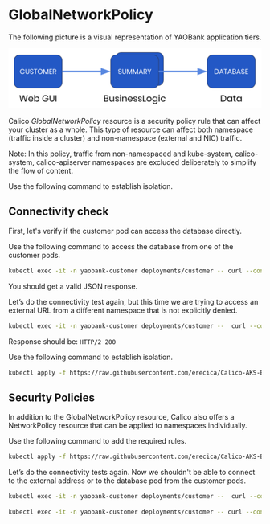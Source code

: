 # GlobalNetworkPolicy

The following picture is a visual representation of YAOBank application tiers.

![alt text](./yaobank-architecture.png "YAOBank")

Calico _GlobalNetworkPolicy_ resource is a security policy rule that can affect your cluster as a whole. This type of resource can affect both namespace (traffic inside a cluster) and non-namespace (external and NIC) traffic.

Note: In this policy, traffic from non-namespaced and kube-system, calico-system, calico-apiserver namespaces are excluded deliberately to simplify the flow of content.

Use the following command to establish isolation.

## Connectivity check
First, let's verify if the customer pod can access the database directly.

Use the following command to access the database from one of the customer pods. 

```bash
kubectl exec -it -n yaobank-customer deployments/customer -- curl --connect-timeout 5 http://database.yaobank-database:2379/v2/keys?recursive=true | python -m json.tool
```

You should get a valid JSON response.

Let’s do the connectivity test again, but this time we are trying to access an external URL from a different namespace that is not explicitly denied.

```bash
kubectl exec -it -n yaobank-customer deployments/customer --  curl --connect-timeout 10 -LIs https://www.google.com/ | egrep HTTP
```
Response should be:
``` HTTP/2 200  ```

Use the following command to establish isolation.

```bash
kubectl apply -f https://raw.githubusercontent.com/erecica/Calico-AKS-BYOCNI/main/Exercises/02-GlobalNetworkPolicy/default-app-policy.yaml
```

## Security Policies
In addition to the GlobalNetworkPolicy resource, Calico also offers a NetworkPolicy resource that can be applied to namespaces individually. 

Use the following command to add the required rules.

```bash
kubectl apply -f https://raw.githubusercontent.com/erecica/Calico-AKS-BYOCNI/main/Exercises/02-GlobalNetworkPolicy/networkpolicy.yaml
```

Let’s do the connectivity tests again. Now we shouldn't be able to connect to the external address or to the database pod from the customer pods.

```bash
kubectl exec -it -n yaobank-customer deployments/customer --  curl --connect-timeout 10 -LIs https://www.google.com/ | egrep HTTP
```

```bash
kubectl exec -it -n yaobank-customer deployments/customer -- curl --connect-timeout 5 http://database.yaobank-database:2379/v2/keys?recursive=true | python -m json.tool
```


